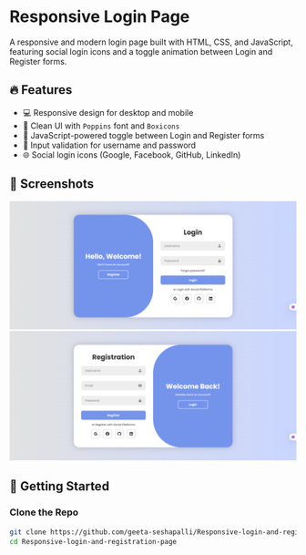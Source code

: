 # Responsive Login Page

A responsive and modern login page built with HTML, CSS, and JavaScript, featuring social login icons and a toggle animation between Login and Register forms.

## 🔥 Features

- 💻 Responsive design for desktop and mobile
- 🎨 Clean UI with `Poppins` font and `Boxicons`
- 🔁 JavaScript-powered toggle between Login and Register forms
- 🔐 Input validation for username and password
- 🌐 Social login icons (Google, Facebook, GitHub, LinkedIn)

## 📸 Screenshots

![Login Form Screenshot](screenshot-login.png) <!-- Add screenshot image if available -->
![Register Form Screenshot](screenshot-register.png)

## 🚀 Getting Started

### Clone the Repo

```bash
git clone https://github.com/geeta-seshapalli/Responsive-login-and-registration-page.git
cd Responsive-login-and-registration-page
